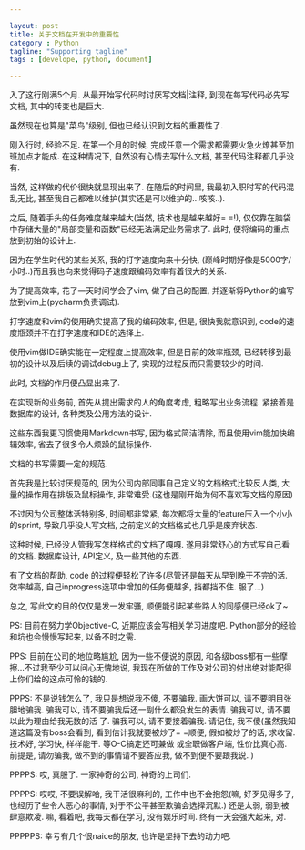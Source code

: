 ```yaml
---

layout: post
title: 关于文档在开发中的重要性
category : Python
tagline: "Supporting tagline"
tags : [develope, python, document]

---
```


入了这行刚满5个月. 从最开始写代码时讨厌写文档|注释, 到现在每写代码必先写文档, 其中的转变也是巨大.

虽然现在也算是"菜鸟"级别, 但也已经认识到文档的重要性了.

刚入行时, 经验不足. 在第一个月的时候, 完成任意一个需求都需要火急火燎甚至加班加点才能成. 在这种情况下, 自然没有心情去写什么文档, 甚至代码注释都几乎没有.

当然, 这样做的代价很快就显现出来了. 在随后的时间里, 我最初入职时写的代码混乱无比, 甚至我自己都难以维护(其实还是可以维护的...咳咳..).

之后, 随着手头的任务难度越来越大(当然, 技术也是越来越好= =!), 仅仅靠在脑袋中存储大量的"局部变量和函数"已经无法满足业务需求了. 此时, 便将编码的重点放到初始的设计上.

因为在学生时代的某些关系, 我的打字速度向来十分快, (巅峰时期好像是5000字/小时..)而且我也向来觉得码子速度跟编码效率有着很大的关系.

为了提高效率, 花了一天时间学会了vim, 做了自己的配置, 并逐渐将Python的编写放到vim上(pycharm负责调试).

打字速度和vim的使用确实提高了我的编码效率, 但是, 很快我就意识到, code的速度瓶颈并不在打字速度和IDE的选择上.

使用vim做IDE确实能在一定程度上提高效率, 但是目前的效率瓶颈, 已经转移到最初的设计以及后续的调试debug上了, 实现的过程反而只需要较少的时间.

此时, 文档的作用便凸显出来了.

在实现新的业务前, 首先从提出需求的人的角度考虑, 粗略写出业务流程. 紧接着是数据库的设计, 各种类及公用方法的设计.

这些东西我更习惯使用Markdown书写, 因为格式简洁清除, 而且使用vim能加快编辑效率, 省去了很多令人烦躁的鼠标操作.

文档的书写需要一定的规范.

首先我是比较讨厌规范的, 因为公司内部同事自己定义的文档格式比较反人类, 大量的操作用在排版及鼠标操作, 非常难受.(这也是刚开始为何不喜欢写文档的原因)

不过因为公司整体活特别多, 时间都非常紧, 每次都将大量的feature压入一个小小的sprint, 导致几乎没人写文档, 之前定义的文档格式也几乎是废弃状态.

这种时候, 已经没人管我写怎样格式的文档了嘎嘎. 遂用非常舒心的方式写自己看的文档. 数据库设计, API定义, 及一些其他的东西.

有了文档的帮助, code 的过程便轻松了许多(尽管还是每天从早到晚干不完的活. 效率越高, 自己inprogress选项中增加的任务便越多, 挡都挡不住. 服了...)

总之, 写此文的目的仅仅是发一发牢骚, 顺便能引起某些路人的同感便已经ok了~

PS: 目前在努力学Objective-C, 近期应该会写相关学习进度吧. Python部分的经验和坑也会慢慢写起来, 以备不时之需.

PPS: 目前在公司的地位略尴尬, 因为一些不便说的原因, 和各级boss都有一些摩擦...不过我至少可以问心无愧地说, 我现在所做的工作及对公司的付出绝对能配得上你们给的这点可怜的钱的.

PPPS: 不是说钱怎么了, 我只是想说我不傻, 不要骗我. 画大饼可以, 请不要明目张胆地骗我. 骗我可以, 请不要骗我后还一副什么都没发生的表情. 骗我可以, 请不要以此为理由给我无数的活
了. 骗我可以, 请不要接着骗我. 请记住, 我不傻(虽然我知道这篇没有boss会看到, 看到估计我就要被炒了= =顺便, 假如被炒了的话, 求收留. 技术好, 学习快, 样样能干. 等O-C搞定还可兼做
或全职做客户端, 性价比真心高. 前提是, 请勿骗我, 做不到的事情请不要答应我, 做不到便不要跟我说. )

PPPPS: 哎, 真服了. 一家神奇的公司, 神奇的上司们.

PPPPS: 哎哎, 不要误解哈, 我干活很麻利的, 工作中也不会抱怨(嘛, 好歹见得多了, 也经历了些令人恶心的事情, 对于不公平甚至欺骗会选择沉默.) 还是太弱, 弱到被肆意欺凌. 嘛, 看着吧,
我每天都在学习, 没有娱乐时间. 终有一天会强大起来, 对.

PPPPPS: 幸亏有几个很naice的朋友, 也许是坚持下去的动力吧.
